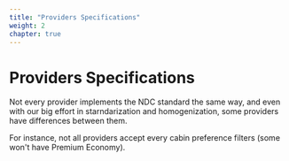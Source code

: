 ```yaml
---
title: "Providers Specifications"
weight: 2
chapter: true
---
```


Providers Specifications
================

Not every provider implements the NDC standard the same way, and even with our big effort in starndarization and homogenization, some providers have differences between them.

For instance, not all providers accept every cabin preference filters (some won't have Premium Economy).